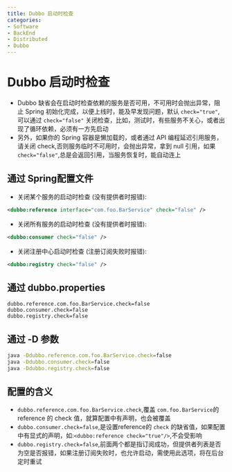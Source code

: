 ```yaml
---
title: Dubbo 启动时检查
categories:
- Software
- BackEnd
- Distributed
- Dubbo
---
```

# Dubbo 启动时检查

- Dubbo 缺省会在启动时检查依赖的服务是否可用，不可用时会抛出异常，阻止 Spring 初始化完成，以便上线时，能及早发现问题，默认 `check="true"`,可以通过 `check="false"` 关闭检查，比如，测试时，有些服务不关心，或者出现了循环依赖，必须有一方先启动
- 另外，如果你的 Spring 容器是懒加载的，或者通过 API 编程延迟引用服务，请关闭 check,否则服务临时不可用时，会抛出异常，拿到 null 引用，如果 `check="false"`,总是会返回引用，当服务恢复时，能自动连上

## 通过 Spring配置文件

- 关闭某个服务的启动时检查 (没有提供者时报错):

```xml
<dubbo:reference interface="com.foo.BarService" check="false" />
```

- 关闭所有服务的启动时检查 (没有提供者时报错):

```xml
<dubbo:consumer check="false" />
```

- 关闭注册中心启动时检查 (注册订阅失败时报错):

```xml
<dubbo:registry check="false" />
```

## 通过 dubbo.properties

```fallback
dubbo.reference.com.foo.BarService.check=false
dubbo.consumer.check=false
dubbo.registry.check=false
```

## 通过 -D 参数

```sh
java -Ddubbo.reference.com.foo.BarService.check=false
java -Ddubbo.consumer.check=false
java -Ddubbo.registry.check=false
```

## 配置的含义

- `dubbo.reference.com.foo.BarService.check`,覆盖 `com.foo.BarService`的 reference 的 check 值，就算配置中有声明，也会被覆盖
- `dubbo.consumer.check=false`,是设置reference的 `check` 的缺省值，如果配置中有显式的声明，如:`<dubbo:reference check="true"/>`,不会受影响
- `dubbo.registry.check=false`,前面两个都是指订阅成功，但提供者列表是否为空是否报错，如果注册订阅失败时，也允许启动，需使用此选项，将在后台定时重试